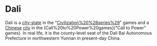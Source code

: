 # Dali

Dali is a [city-state](city-state) in the "[Civilization%20%28series%29](Civilization)" games and a [Chinese](Chinese) [city](city) in the [Call%20to%20Power%20games]("Call to Power" games). In real life, it is the county-level seat of the Dali Bai Autonomous Prefecture in northwestern Yunnan in present-day China.